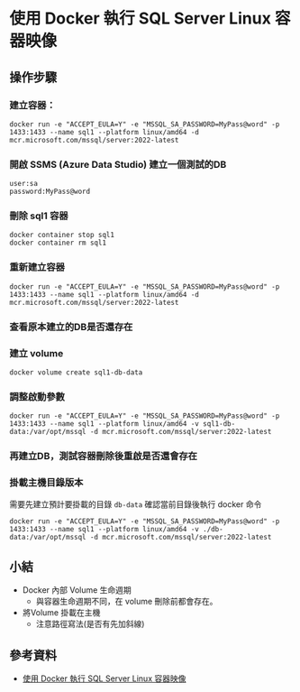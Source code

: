 # 使用 Docker 執行 SQL Server Linux 容器映像
## 操作步驟
### 建立容器：
```
docker run -e "ACCEPT_EULA=Y" -e "MSSQL_SA_PASSWORD=MyPass@word" -p 1433:1433 --name sql1 --platform linux/amd64 -d mcr.microsoft.com/mssql/server:2022-latest
```
### 開啟 SSMS (Azure Data Studio) 建立一個測試的DB
```
user:sa
password:MyPass@word
```
### 刪除 sql1 容器
```
docker container stop sql1
docker container rm sql1
```
### 重新建立容器
```
docker run -e "ACCEPT_EULA=Y" -e "MSSQL_SA_PASSWORD=MyPass@word" -p 1433:1433 --name sql1 --platform linux/amd64 -d mcr.microsoft.com/mssql/server:2022-latest
```
### 查看原本建立的DB是否還存在

### 建立 volume
```
docker volume create sql1-db-data
```
### 調整啟動參數
```
docker run -e "ACCEPT_EULA=Y" -e "MSSQL_SA_PASSWORD=MyPass@word" -p 1433:1433 --name sql1 --platform linux/amd64 -v sql1-db-data:/var/opt/mssql -d mcr.microsoft.com/mssql/server:2022-latest
```
### 再建立DB，測試容器刪除後重啟是否還會存在

### 掛載主機目錄版本
需要先建立預計要掛載的目錄 `db-data`
確認當前目錄後執行 docker 命令
```
docker run -e "ACCEPT_EULA=Y" -e "MSSQL_SA_PASSWORD=MyPass@word" -p 1433:1433 --name sql1 --platform linux/amd64 -v ./db-data:/var/opt/mssql -d mcr.microsoft.com/mssql/server:2022-latest
```

## 小結
- Docker 內部 Volume 生命週期
  - 與容器生命週期不同，在 volume 刪除前都會存在。
- 將Volume 掛載在主機
  - 注意路徑寫法(是否有先加斜線)

## 參考資料
- [使用 Docker 執行 SQL Server Linux 容器映像](https://learn.microsoft.com/zh-tw/sql/linux/quickstart-install-connect-docker?view=sql-server-ver16)